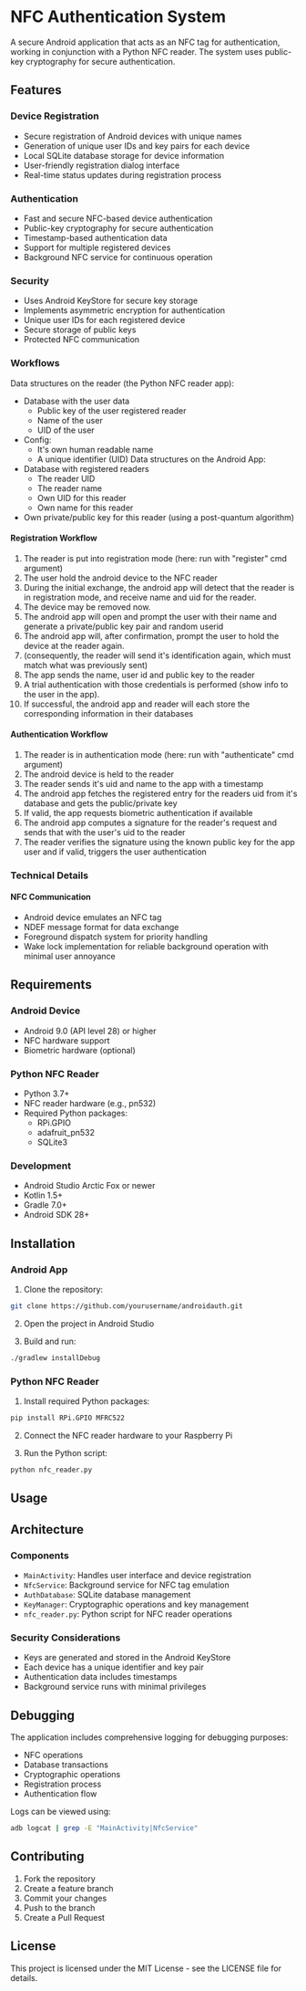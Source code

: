 # NFC Authentication System

A secure Android application that acts as an NFC tag for authentication, working in conjunction with a Python NFC reader. The system uses public-key cryptography for secure authentication.

## Features

### Device Registration
- Secure registration of Android devices with unique names
- Generation of unique user IDs and key pairs for each device
- Local SQLite database storage for device information
- User-friendly registration dialog interface
- Real-time status updates during registration process

### Authentication
- Fast and secure NFC-based device authentication
- Public-key cryptography for secure authentication
- Timestamp-based authentication data
- Support for multiple registered devices
- Background NFC service for continuous operation

### Security
- Uses Android KeyStore for secure key storage
- Implements asymmetric encryption for authentication
- Unique user IDs for each registered device
- Secure storage of public keys
- Protected NFC communication

### Workflows

Data structures on the reader (the Python NFC reader app):
 - Database with the user data
   - Public key of the user registered reader
   - Name of the user
   - UID of the user
 - Config:
   - It's own human readable name
   - A unique identifier (UID)
Data structures on the Android App:
 - Database with registered readers
   - The reader UID
   - The reader name
   - Own UID for this reader
   - Own name for this reader
 - Own private/public key for this reader (using a post-quantum algorithm)

#### Registration Workflow
1. The reader is put into registration mode (here: run with "register" cmd argument)
2. The user hold the android device to the NFC reader
3. During the initial exchange, the android app will detect that the reader is in registration mode, and receive name and uid for the reader.
4. The device may be removed now.
5. The android app will open and prompt the user with their name and generate a private/public key pair and random userid
6. The android app will, after confirmation, prompt the user to hold the device at the reader again.
7. (consequently, the reader will send it's identification again, which must match what was previously sent)
8. The app sends the name, user id and public key to the reader
9. A trial authentication with those credentials is performed (show info to the user in the app).
10. If successful, the android app and reader will each store the corresponding information in their databases

#### Authentication Workflow
1. The reader is in authentication mode (here: run with "authenticate" cmd argument)
2. The android device is held to the reader
3. The reader sends it's uid and name to the app with a timestamp
4. The android app fetches the registered entry for the readers uid from it's database and gets the public/private key
5. If valid, the app requests biometric authentication if available
6. The android app computes a signature for the reader's request and sends that with the user's uid to the reader
7. The reader verifies the signature using the known public key for the app user and if valid, triggers the user authentication

### Technical Details

#### NFC Communication
- Android device emulates an NFC tag
- NDEF message format for data exchange
- Foreground dispatch system for priority handling
- Wake lock implementation for reliable background operation with minimal user annoyance

## Requirements

### Android Device
- Android 9.0 (API level 28) or higher
- NFC hardware support
- Biometric hardware (optional)

### Python NFC Reader
- Python 3.7+
- NFC reader hardware (e.g., pn532)
- Required Python packages:
  - RPi.GPIO
  - adafruit_pn532
  - SQLite3

### Development
- Android Studio Arctic Fox or newer
- Kotlin 1.5+
- Gradle 7.0+
- Android SDK 28+

## Installation

### Android App
1. Clone the repository:
```bash
git clone https://github.com/yourusername/androidauth.git
```

2. Open the project in Android Studio

3. Build and run:
```bash
./gradlew installDebug
```

### Python NFC Reader
1. Install required Python packages:
```bash
pip install RPi.GPIO MFRC522
```

2. Connect the NFC reader hardware to your Raspberry Pi

3. Run the Python script:
```bash
python nfc_reader.py
```

## Usage

## Architecture

### Components
- `MainActivity`: Handles user interface and device registration
- `NfcService`: Background service for NFC tag emulation
- `AuthDatabase`: SQLite database management
- `KeyManager`: Cryptographic operations and key management
- `nfc_reader.py`: Python script for NFC reader operations

### Security Considerations
- Keys are generated and stored in the Android KeyStore
- Each device has a unique identifier and key pair
- Authentication data includes timestamps
- Background service runs with minimal privileges

## Debugging

The application includes comprehensive logging for debugging purposes:
- NFC operations
- Database transactions
- Cryptographic operations
- Registration process
- Authentication flow

Logs can be viewed using:
```bash
adb logcat | grep -E "MainActivity|NfcService"
```

## Contributing

1. Fork the repository
2. Create a feature branch
3. Commit your changes
4. Push to the branch
5. Create a Pull Request

## License

This project is licensed under the MIT License - see the LICENSE file for details. 